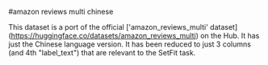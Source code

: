 #amazon reviews multi chinese

This dataset is a port of the official ['amazon_reviews_multi' dataset] (https://huggingface.co/datasets/amazon_reviews_multi) on the Hub. It has just the Chinese language version. It has been reduced to just 3 columns (and 4th "label_text") that are relevant to the SetFit task.